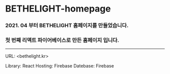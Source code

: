 # BETHELIGHT-homepage


### 2021. 04 부터 BETHELIGHT 홈페이지를 만들었습니다.
### 첫 번째 리액트 파이어베이스로 만든 홈페이지 입니다.
___


URL: <bethelight.kr>

Library: React
Hosting: Firebase
Datebase: Firebase
